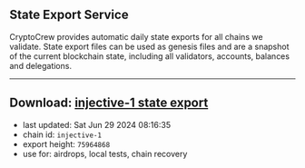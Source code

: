 ## State Export Service
CryptoCrew provides automatic daily state exports for all chains we validate. State export files can be used as genesis files and are a snapshot of the current blockchain state, including all validators, accounts, balances and delegations.

---
**Download: [injective-1 state export](https://dl-eu2.ccvalidators.com/SERVICE/injective/injective-1_export_75964868.json)**
---

- last updated: Sat Jun 29 2024 08:16:35
- chain id: `injective-1`
- export height: `75964868`
- use for: airdrops, local tests, chain recovery
